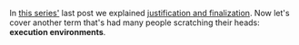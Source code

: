In [this series'](https://our.status.im/tag/two-point-oh) last post we explained [justification and finalization](). Now let's cover another term that's had many people scratching their heads: **execution environments**.

